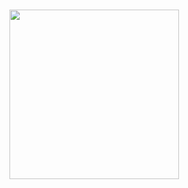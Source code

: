 <h1 This is created for testing stt (speech to text)/>
<img src="https://github.com/user-attachments/assets/df16b3e0-f117-400e-a7d5-4f7494776211" width=300px />
